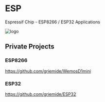 # ESP
Espressif Chip - ESP8266 / ESP32 Applications

![logo](Espressif-logo.jpg) 

## Private Projects

### ESP8266

https://github.com/griemide/WemosD1mini

### ESP32

https://github.com/griemide/ESP32
